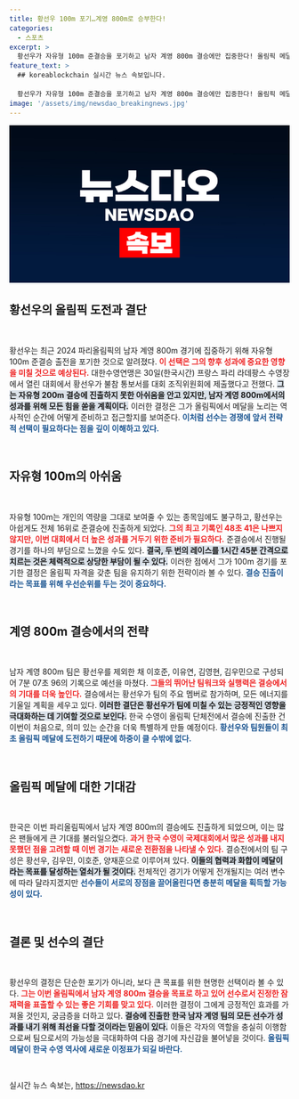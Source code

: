 ```yaml
---
title: 황선우 100m 포기…계영 800m로 승부한다!
categories:
  - 스포츠
excerpt: >
  황선우가 자유형 100m 준결승을 포기하고 남자 계영 800m 결승에만 집중한다! 올림픽 메달 목표를 향한 그의 전략과 첫 결승 진출의 의미를 알아보세요.
feature_text: >
  ## koreablockchain 실시간 뉴스 속보입니다.

  황선우가 자유형 100m 준결승을 포기하고 남자 계영 800m 결승에만 집중한다! 올림픽 메달 목표를 향한 그의 전략과 첫 결승 진출의 의미를 알아보세요.
image: '/assets/img/newsdao_breakingnews.jpg'
---
```


<p><img src="/assets/img/newsdao_breakingnews.jpg" alt="koreablockchain 속보" /></p>

<h2 data-ke-size="size26">황선우의 올림픽 도전과 결단</h2>

<p data-ke-size="size16">&nbsp;</p>

<p>황선우는 최근 2024 파리올림픽의 남자 계영 800m 경기에 집중하기 위해 자유형 100m 준결승 출전을 포기한 것으로 알려졌다. <b><span style="color: #ee2323;">이 선택은 그의 향후 성과에 중요한 영향을 미칠 것으로 예상된다.</span></b> 대한수영연맹은 30일(한국시간) 프랑스 파리 라데팡스 수영장에서 열린 대회에서 황선우가 불참 통보서를 대회 조직위원회에 제출했다고 전했다. <b><span style="background-color: #21538527;">그는 자유형 200m 결승에 진출하지 못한 아쉬움을 안고 있지만, 남자 계영 800m에서의 성과를 위해 모든 힘을 쏟을 계획이다.</span></b> 이러한 결정은 그가 올림픽에서 메달을 노리는 역사적인 순간에 어떻게 준비하고 접근할지를 보여준다. <b><span style="color: #1a5490;">이처럼 선수는 경쟁에 앞서 전략적 선택이 필요하다는 점을 깊이 이해하고 있다.</span></b></p>

<p data-ke-size="size16">&nbsp;</p>

<h2 data-ke-size="size26">자유형 100m의 아쉬움</h2>

<p data-ke-size="size16">&nbsp;</p>

<p>자유형 100m는 개인의 역량을 그대로 보여줄 수 있는 종목임에도 불구하고, 황선우는 아쉽게도 전체 16위로 준결승에 진출하게 되었다. <b><span style="color: #ee2323;">그의 최고 기록인 48초 41은 나쁘지 않지만, 이번 대회에서 더 높은 성과를 거두기 위한 준비가 필요하다.</span></b> 준결승에서 진행될 경기를 하나의 부담으로 느꼈을 수도 있다. <b><span style="background-color: #21538527;">결국, 두 번의 레이스를 1시간 45분 간격으로 치르는 것은 체력적으로 상당한 부담이 될 수 있다.</span></b> 이러한 점에서 그가 100m 경기를 포기한 결정은 올림픽 자격을 갖춘 팀을 유지하기 위한 전략이라 볼 수 있다. <b><span style="color: #1a5490;">결승 진출이라는 목표를 위해 우선순위를 두는 것이 중요하다.</span></b></p>

<p data-ke-size="size16">&nbsp;</p>

<h2 data-ke-size="size26">계영 800m 결승에서의 전략</h2>

<p data-ke-size="size16">&nbsp;</p>

<p>남자 계영 800m 팀은 황선우를 제외한 채 이호준, 이유연, 김영현, 김우민으로 구성되어 7분 07초 96의 기록으로 예선을 마쳤다. <b><span style="color: #ee2323;">그들의 뛰어난 팀워크와 실행력은 결승에서의 기대를 더욱 높인다.</span></b> 결승에서는 황선우가 팀의 주요 멤버로 참가하며, 모든 에너지를 기울일 계획을 세우고 있다. <b><span style="background-color: #21538527;">이러한 결단은 황선우가 팀에 미칠 수 있는 긍정적인 영향을 극대화하는 데 기여할 것으로 보인다.</span></b> 한국 수영이 올림픽 단체전에서 결승에 진출한 건 이번이 처음으로, 의미 있는 순간을 더욱 특별하게 만들 예정이다. <b><span style="color: #1a5490;">황선우와 팀원들이 최초 올림픽 메달에 도전하기 때문에 하중이 클 수밖에 없다.</span></b></p>

<p data-ke-size="size16">&nbsp;</p>

<h2 data-ke-size="size26">올림픽 메달에 대한 기대감</h2>

<p data-ke-size="size16">&nbsp;</p>

<p>한국은 이번 파리올림픽에서 남자 계영 800m의 결승에도 진출하게 되었으며, 이는 많은 팬들에게 큰 기대를 불러일으켰다. <b><span style="color: #ee2323;">과거 한국 수영이 국제대회에서 많은 성과를 내지 못했던 점을 고려할 때 이번 경기는 새로운 전환점을 나타낼 수 있다.</span></b> 결승전에서의 팀 구성은 황선우, 김우민, 이호준, 양재훈으로 이루어져 있다. <b><span style="background-color: #21538527;">이들의 협력과 화합이 메달이라는 목표를 달성하는 열쇠가 될 것이다.</span></b> 전체적인 경기가 어떻게 전개될지는 여러 변수에 따라 달라지겠지만 <b><span style="color: #1a5490;">선수들이 서로의 장점을 끌어올린다면 충분히 메달을 획득할 가능성이 있다.</span></b></p>

<p data-ke-size="size16">&nbsp;</p>

<h2 data-ke-size="size26">결론 및 선수의 결단</h2>

<p data-ke-size="size16">&nbsp;</p>

<p>황선우의 결정은 단순한 포기가 아니라, 보다 큰 목표를 위한 현명한 선택이라 볼 수 있다. <b><span style="color: #ee2323;">그는 이번 올림픽에서 남자 계영 800m 결승을 목표로 하고 있어 선수로서 진정한 잠재력을 표출할 수 있는 좋은 기회를 맞고 있다.</span></b> 이러한 결정이 그에게 긍정적인 효과를 가져올 것인지, 궁금증을 더하고 있다. <b><span style="background-color: #21538527;">결승에 진출한 한국 남자 계영 팀의 모든 선수가 성과를 내기 위해 최선을 다할 것이라는 믿음이 있다.</span></b> 이들은 각자의 역할을 충실히 이행함으로써 팀으로서의 가능성을 극대화하여 다음 경기에 자신감을 불어넣을 것이다. <b><span style="color: #1a5490;">올림픽 메달이 한국 수영 역사에 새로운 이정표가 되길 바란다.</span></b></p>

<p data-ke-size="size16">&nbsp;</p>
실시간 뉴스 속보는, <a href="https://newsdao.kr" rel="dofollow">https://newsdao.kr</a>


